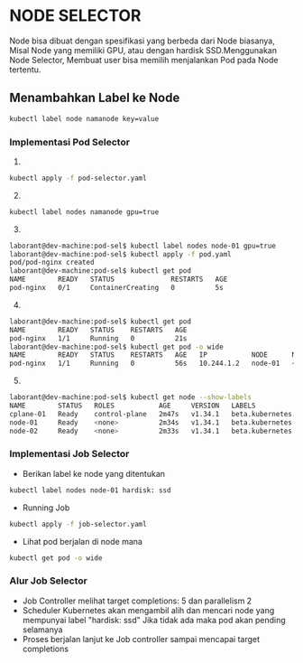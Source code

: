 # NODE SELECTOR 
Node bisa dibuat dengan spesifikasi yang berbeda dari Node biasanya, Misal Node yang memiliki GPU, atau dengan hardisk SSD.Menggunakan Node Selector, Membuat user bisa memilih menjalankan Pod pada Node tertentu.

## Menambahkan Label ke Node
```bash
kubectl label node namanode key=value
```
### Implementasi Pod Selector
1.
```bash
kubectl apply -f pod-selector.yaml
```
2.
```bash
kubectl label nodes namanode gpu=true
```

3.
```bash
laborant@dev-machine:pod-sel$ kubectl label nodes node-01 gpu=true
laborant@dev-machine:pod-sel$ kubectl apply -f pod.yaml 
pod/pod-nginx created
laborant@dev-machine:pod-sel$ kubectl get pod
NAME        READY   STATUS              RESTARTS   AGE
pod-nginx   0/1     ContainerCreating   0          5s
```

4.
```bash
laborant@dev-machine:pod-sel$ kubectl get pod
NAME        READY   STATUS    RESTARTS   AGE
pod-nginx   1/1     Running   0          21s
laborant@dev-machine:pod-sel$ kubectl get pod -o wide
NAME        READY   STATUS    RESTARTS   AGE   IP           NODE      NOMINATED NODE   READINESS GATES
pod-nginx   1/1     Running   0          56s   10.244.1.2   node-01   <none>           <none>
```

5.
```bash
laborant@dev-machine:pod-sel$ kubectl get node --show-labels
NAME        STATUS   ROLES           AGE     VERSION   LABELS
cplane-01   Ready    control-plane   2m47s   v1.34.1   beta.kubernetes.io/arch=amd64,beta.kubernetes.io/os=linux,kubernetes.io/arch=amd64,kubernetes.io/hostname=cplane-01,kubernetes.io/os=linux,node-role.kubernetes.io/control-plane=,node.kubernetes.io/exclude-from-external-load-balancers=
node-01     Ready    <none>          2m34s   v1.34.1   beta.kubernetes.io/arch=amd64,beta.kubernetes.io/os=linux,gpu=true,kubernetes.io/arch=amd64,kubernetes.io/hostname=node-01,kubernetes.io/os=linux
node-02     Ready    <none>          2m33s   v1.34.1   beta.kubernetes.io/arch=amd64,beta.kubernetes.io/os=linux,kubernetes.io/arch=amd64,kubernetes.io/hostname=node-02,kubernetes.io/os=linux
```

### Implementasi Job Selector
* Berikan label ke node yang ditentukan
```bash
kubectl label nodes node-01 hardisk: ssd
```
* Running Job
```bash
kubectl apply -f job-selector.yaml
```
* Lihat pod berjalan di node mana
```bash
kubectl get pod -o wide
```

### Alur Job Selector
- Job Controller melihat target completions: 5 dan parallelism 2
- Scheduler Kubernetes akan mengambil alih dan mencari node yang mempunyai label "hardisk: ssd" Jika tidak ada maka pod akan pending selamanya
- Proses berjalan lanjut ke Job controller sampai mencapai target completions